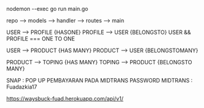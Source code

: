 <!-- RUN NODEMON -->
nodemon --exec go run main.go

<!-- FLOW  -->
repo --> models --> handler --> routes --> main

<!-- RELATION TABLES -->
USER --> PROFILE {HASONE}
PROFILE --> USER {BELONGSTO}
USER && PROFILE === ONE TO ONE 

USER --> PRODUCT {HAS MANY}
PRODUCT --> USER {BELONGSTOMANY}

PRODUCT --> TOPING {HAS MANY}
TOPING --> PRODUCT {BELONGSTO MANY}

<!-- TRANSACTION -->
SNAP : POP UP PEMBAYARAN PADA MIDTRANS
PASSWORD MIDTRANS : Fuadazkia17

<!-- BE DEPLOY -->
https://waysbuck-fuad.herokuapp.com/api/v1/
